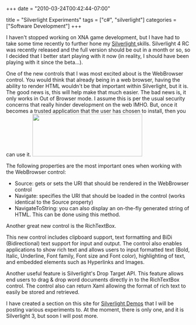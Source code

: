 +++
date = "2010-03-24T00:42:44-07:00"

title = "Silverlight Experiments"
tags = ["c#", "silverlight"]
categories = ["Software Development"]
+++

I haven't stopped working on XNA game development, but I have had to take some time recently to further hone my <a href="http://www.silverlight.net">Silverlight </a>skills. Silverlight 4 RC was recently released and the full version should be out in a month or so, so I decided that I better start playing with it now (in reality, I should have been playing with it since the beta...).

One of the new controls that I was most excited about is the WebBrowser control. You would think that already being in a web browser, having the ability to render HTML wouldn't be that important within Silverlight, but it is. The good news is, this will help make that much easier. The bad news is, it only works in Out of Browser mode. I assume this is per the usual security concerns that really hinder development on the web IMHO. But, once it becomes a trusted application that the user has chosen to install, then you can use it. <a href="http://superiorcode.com/blog/wp-content/uploads/2010/03/sl4_browser.png"><img class="alignright size-medium wp-image-126" title="sl4_browser" src="http://superiorcode.com/blog/wp-content/uploads/2010/03/sl4_browser-300x116.png" alt="" width="300" height="116" /></a>

The following properties are the most important ones when working with the WebBrowser control:
<ul>
    <li>Source: gets or sets the URI that should be rendered in the WebBrowser control</li>
    <li>Navigate: specifies the URI that should be loaded in the control (works identical to the Source property)</li>
    <li>NavigateToString: you can also display an on-the-fly generated string of HTML. This can be done using this method.</li>
</ul>
Another great new control is the RichTextBox.

This new control includes clipboard support, text formatting and BiDi (Bidirectional) text support for input and output. The control also enables applications to show rich text and allows users to input formatted text (Bold, Italic, Underline, Font family, Font size and Font color), highlighting of text, and embedded elements such as Hyperlinks and Images.

Another useful feature is Silverlight's Drop Target API. This feature allows end users to drag &amp; drop word documents directly in to the RichTextBox control. The control also can return Xaml allowing the format of rich text to easily be stored and retrieved.

I have created a section on this site for <a href="http://superiorcode.com/blog/?page_id=105">Silverlight Demos</a> that I will be posting various experiments to. At the moment, there is only one, and it is Silverlight 3, but soon I will post more.
